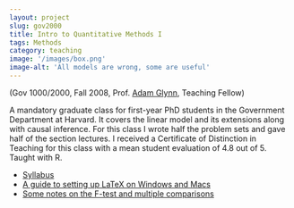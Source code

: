 ```yaml
---
layout: project
slug: gov2000
title: Intro to Quantitative Methods I
tags: Methods
category: teaching
image: '/images/box.png'
image-alt: 'All models are wrong, some are useful'
---
```


(Gov 1000/2000, Fall 2008, Prof. [Adam Glynn][ag], Teaching Fellow) 

A mandatory graduate class for first-year PhD students in the
Government Department at Harvard. It covers the linear model and its
extensions along with causal inference. For this class I wrote half
the problem sets and gave half of the section lectures. I received a
Certificate of Distinction in Teaching for this class with a mean
student evaluation of 4.8 out of 5. Taught with R.
    
* [Syllabus][]
* [A guide to setting up LaTeX on Windows and Macs][latex]
* [Some notes on the F-test and multiple comparisons][ftests]


[ag]: http://scholar.iq.harvard.edu/aglynn
[Syllabus]:  http://www.mattblackwell.org/files/teaching/gov2000-syllabus.pdf
[latex]:  http://www.mattblackwell.org/latex.html
[ftests]:  http://www.mattblackwell.org/files/teaching/ftests.pdf
